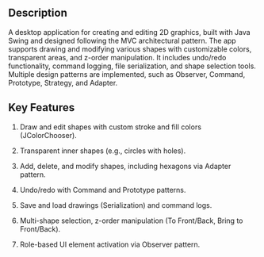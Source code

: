 ## Description
A desktop application for creating and editing 2D graphics, built with Java Swing and designed following the MVC architectural pattern. The app supports drawing and modifying various shapes with customizable colors, transparent areas, and z-order manipulation. It includes undo/redo functionality, command logging, file serialization, and shape selection tools. Multiple design patterns are implemented, such as Observer, Command, Prototype, Strategy, and Adapter.

## Key Features

1. Draw and edit shapes with custom stroke and fill colors (JColorChooser).

2. Transparent inner shapes (e.g., circles with holes).

3. Add, delete, and modify shapes, including hexagons via Adapter pattern.

4. Undo/redo with Command and Prototype patterns.

5. Save and load drawings (Serialization) and command logs.

7. Multi-shape selection, z-order manipulation (To Front/Back, Bring to Front/Back).

8. Role-based UI element activation via Observer pattern.

